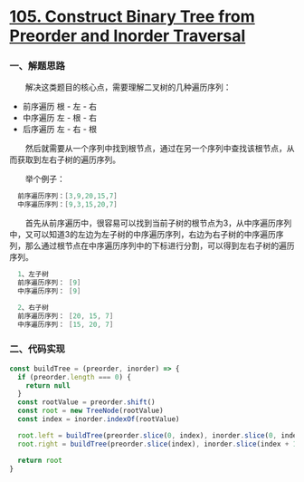 # [105. Construct Binary Tree from Preorder and Inorder Traversal](https://leetcode.com/problems/construct-binary-tree-from-preorder-and-inorder-traversal/)

### 一、解题思路

  &emsp;&emsp;解决这类题目的核心点，需要理解二叉树的几种遍历序列：

  - 前序遍历 根 - 左 - 右
  - 中序遍历 左 - 根 - 右
  - 后序遍历 左 - 右 - 根

  &emsp;&emsp;然后就需要从一个序列中找到根节点，通过在另一个序列中查找该根节点，从而获取到左右子树的遍历序列。

  &emsp;&emsp;举个例子：

```s
  前序遍历序列：[3,9,20,15,7]
  中序遍历序列：[9,3,15,20,7]
```

  &emsp;&emsp;首先从前序遍历中，很容易可以找到当前子树的根节点为3，从中序遍历序列中，又可以知道3的左边为左子树的中序遍历序列，右边为右子树的中序遍历序列，那么通过根节点在中序遍历序列中的下标进行分割，可以得到左右子树的遍历序列。

```s
  1、左子树
  前序遍历序列： [9]
  中序遍历序列： [9]

  2、右子树
  前序遍历序列： [20, 15, 7]
  中序遍历序列： [15, 20, 7]
```

### 二、代码实现

```JavaScript
const buildTree = (preorder, inorder) => {
  if (preorder.length === 0) {
    return null
  }
  const rootValue = preorder.shift()
  const root = new TreeNode(rootValue)
  const index = inorder.indexOf(rootValue)

  root.left = buildTree(preorder.slice(0, index), inorder.slice(0, index))
  root.right = buildTree(preorder.slice(index), inorder.slice(index + 1))

  return root
}
```